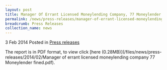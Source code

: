 ```yaml
---
layout: post
title: Manager Of Errant Licensed Moneylending Company, 77 Moneylender Pte Ltd, Fined $15,000
permalink: /news/press-releases/manager-of-errant-licensed-moneylending-company--77-moneylender-
breadcrumb: Press Releases
collection_name: news
---
```


3 Feb 2014 Posted in [Press releases](/news/press-releases)

The report is in PDF format, to view click [here (0.28MB)](/files/news/press-releases/2014/02/Manager of errant licensed moneylending company 77 Moneylender fined.pdf).
